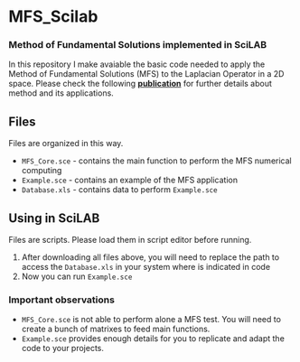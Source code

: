 # MFS_Scilab
### Method of Fundamental Solutions implemented in SciLAB

In this repository I make avaiable the basic code needed to apply the Method of Fundamental Solutions (MFS) to the Laplacian Operator in a 2D space.
Please check the following **[publication](https://www.scielo.br/j/rbrh/a/QCbHXbtzBDgBY5TzN9XTFnP/?lang=en)** for further details about method and its applications.

## Files

Files are organized in this way.

* `MFS_Core.sce` - contains the main function to perform the MFS numerical computing
* `Example.sce` - contains an example of the MFS application
* `Database.xls` - contains data to perform `Example.sce`

## Using in SciLAB

Files are scripts. Please load them in script editor before running.

1. After downloading all files above, you will need to replace the path to access the `Database.xls` in your system where is indicated in code
2. Now you can run `Example.sce`

### Important observations
* `MFS_Core.sce` is not able to perform alone a MFS test. You will need to create a bunch of matrixes to feed main functions.
* `Example.sce` provides enough details for you to replicate and adapt the code to your projects.
